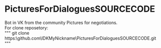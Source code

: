 # PicturesForDialoguesSOURCECODE
Bot in VK from the community Pictures for negotiations.    
For clone reposetory:    
"""
git clone https:\\github.com\IDKMyNickname\PicturesForDialoguesSOURCECODE.git
"""
